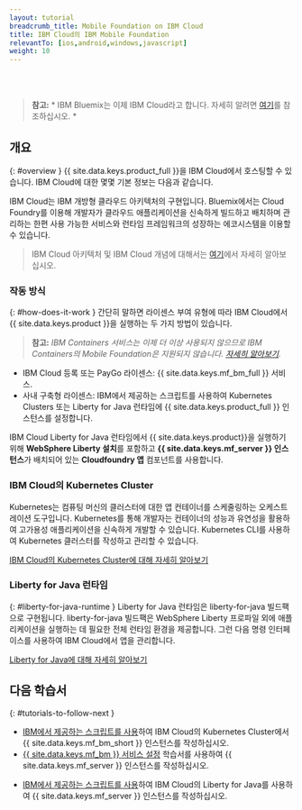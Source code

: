 ```yaml
---
layout: tutorial
breadcrumb_title: Mobile Foundation on IBM Cloud
title: IBM Cloud의 IBM Mobile Foundation
relevantTo: [ios,android,windows,javascript]
weight: 10
---
```

<!-- NLS_CHARSET=UTF-8 -->
<br/><br/>
> **참고:** * IBM Bluemix는 이제 IBM Cloud라고 합니다. 자세히 알려면 [여기](https://www.ibm.com/blogs/bluemix/2017/10/bluemix-is-now-ibm-cloud/)를 참조하십시오. *

## 개요
{: #overview }
{{ site.data.keys.product_full }}을 IBM Cloud에서 호스팅할 수 있습니다. IBM Cloud에 대한 몇몇 기본 정보는 다음과 같습니다.

IBM Cloud는 IBM 개방형 클라우드 아키텍처의 구현입니다. Bluemix에서는 Cloud Foundry를 이용해 개발자가 클라우드 애플리케이션을 신속하게 빌드하고 배치하며 관리하는 한편 사용 가능한 서비스와 런타임 프레임워크의 성장하는 에코시스템을 이용할 수 있습니다.

> IBM Cloud 아키텍처 및 IBM Cloud 개념에 대해서는 [여기](https://console.bluemix.net/docs/overview/ibm-cloud.html#overview)에서 자세히 알아보십시오.

### 작동 방식
{: #how-does-it-work }
간단히 말하면 라이센스 부여 유형에 따라 IBM Cloud에서 {{ site.data.keys.product }}을 실행하는 두 가지 방법이 있습니다.

> **참고:** *IBM Containers 서비스는 이제 더 이상 사용되지 않으므로 IBM Containers의 Mobile Foundation은 지원되지 않습니다. [자세히 알아보기](https://www.ibm.com/blogs/bluemix/2017/07/deprecation-single-scalable-group-container-service-bluemix-public/).*

* IBM Cloud 등록 또는 PayGo 라이센스: {{ site.data.keys.mf_bm_full }} 서비스.
* 사내 구축형 라이센스: IBM에서 제공하는 스크립트를 사용하여 Kubernetes Clusters 또는 Liberty for Java 런타임에 {{ site.data.keys.product_full }} 인스턴스를 설정합니다.

<!--To run {{ site.data.keys.product }} on Bluemix IBM Containers, several components must interact with one another: the first component is an **image** that contains a **Linux distribution with a WebSphere Liberty installation**, with a **{{ site.data.keys.mf_server }} instance** deployed to it. The image is then stored inside an **IBM Container**, and the IBM Container is managed by **Bluemix**.-->

IBM Cloud Liberty for Java 런타임에서 {{ site.data.keys.product}}을 실행하기 위해 **WebSphere Liberty 설치**를 포함하고 **{{ site.data.keys.mf_server }} 인스턴스**가 배치되어 있는 **Cloudfoundry 앱** 컴포넌트를 사용합니다.

### IBM Cloud의 Kubernetes Cluster
Kubernetes는 컴퓨팅 머신의 클러스터에 대한 앱 컨테이너를 스케줄링하는 오케스트레이션 도구입니다. Kubernetes를 통해 개발자는 컨테이너의 성능과 유연성을 활용하여 고가용성 애플리케이션을 신속하게 개발할 수 있습니다.
Kubernetes CLI를 사용하여 Kubernetes 클러스터를 작성하고 관리할 수 있습니다.

[IBM Cloud의 Kubernetes Cluster에 대해 자세히 알아보기](https://console.bluemix.net/docs/containers/cs_tutorials.html#cs_tutorials)

<!--### IBM Containers
{: #ibm-containers }
IBM Containers are objects that are used to run images in a hosted cloud environment. IBM Containers hold everything that an app needs to run.

IBM Container infrastructure includes a private registry for your images, so that you can upload, store, and retrieve them. You can make those images available for Bluemix to manage them. A command line interface is then used to manage your containers on Bluemix - More on this in the following tutorials.

[Learn more about IBM Containers](https://www.ng.bluemix.net/docs/containers/container_index.html).-->

### Liberty for Java 런타임
{: #liberty-for-java-runtime }
Liberty for Java 런타임은 liberty-for-java 빌드팩으로 구현됩니다. liberty-for-java 빌드팩은 WebSphere Liberty 프로파일 외에 애플리케이션을 실행하는 데 필요한 전체 런타임 환경을 제공합니다. 그런 다음 명령 인터페이스를 사용하여 IBM Cloud에서 앱을 관리합니다.

[Liberty for Java에 대해 자세히 알아보기](https://console.bluemix.net/docs/runtimes/liberty/index.html)


## 다음 학습서
{: #tutorials-to-follow-next }

* [IBM에서 제공하는 스크립트를 사용](mobilefirst-server-on-kubernetes-using-scripts/)하여 IBM Cloud의 Kubernetes Cluster에서 {{ site.data.keys.mf_bm_short }} 인스턴스를 작성하십시오.
* [{{ site.data.keys.mf_bm }} 서비스 설정](using-mobile-foundation/) 학습서를 사용하여 {{ site.data.keys.mf_server }} 인스턴스를 작성하십시오.
<!--* Create a {{ site.data.keys.mf_server }} instance on Bluemix [using IBM provided scripts](mobilefirst-server-using-scripts/) using IBM Containers.-->
* [IBM에서 제공하는 스크립트를 사용](mobilefirst-server-using-scripts-lbp/)하여 IBM Cloud의 Liberty for Java를 사용하여 {{ site.data.keys.mf_server }} 인스턴스를 작성하십시오.
